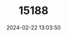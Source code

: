 ---
title: "15188"
category: "Okapia johnstoni"
draft: false
date: 2024-02-22 13:03:50
languages:
  English: ["Okapi"]
---